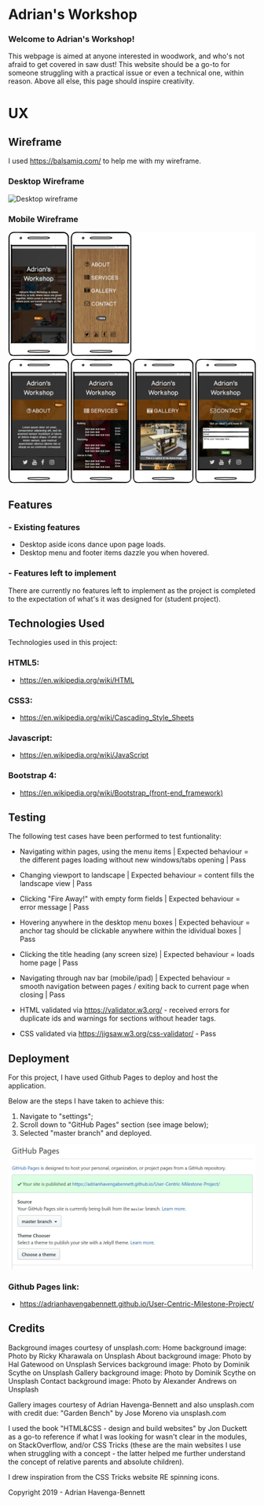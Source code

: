 # Adrian's Workshop

### Welcome to Adrian's Workshop!

This webpage is aimed at anyone interested in woodwork, and who's not afraid to get covered in saw dust! 
This website should be a go-to for someone struggling with a practical issue or even a technical one, within reason. Above all else, this page should inspire creativity.

# UX

## Wireframe

I used https://balsamiq.com/ to help me with my wireframe.

### Desktop Wireframe

![Desktop wireframe](https://github.com/AdrianHavengaBennett/User-Centric-Milestone-Project/blob/master/assets/images/wireframe/Desktop%20_%20iPad%20Pro.png)

### Mobile Wireframe

![Mobile wireframe](https://github.com/AdrianHavengaBennett/User-Centric-Milestone-Project/blob/master/assets/images/wireframe/Smartphone%20_%20iPad.png)

## Features

### - Existing features

- Desktop aside icons dance upon page loads.
- Desktop menu and footer items dazzle you when hovered.

### - Features left to implement

There are currently no features left to implement as the project is completed to the expectation of what's it was designed for (student project).

## Technologies Used

Technologies used in this project:

### HTML5: 
- https://en.wikipedia.org/wiki/HTML

### CSS3: 
- https://en.wikipedia.org/wiki/Cascading_Style_Sheets

### Javascript: 
- https://en.wikipedia.org/wiki/JavaScript

### Bootstrap 4: 
- https://en.wikipedia.org/wiki/Bootstrap_(front-end_framework)

## Testing

The following test cases have been performed to test funtionality:

- Navigating within pages, using the menu items | Expected behaviour = the different pages loading without new windows/tabs opening | Pass
- Changing viewport to landscape | Expected behaviour = content fills the landscape view | Pass
- Clicking "Fire Away!" with empty form fields | Expected behaviour = error message | Pass
- Hovering anywhere in the desktop menu boxes | Expected behaviour = anchor tag should be clickable anywhere within the idividual boxes | Pass
- Clicking the title heading (any screen size) | Expected behaviour = loads home page | Pass
- Navigating through nav bar (mobile/ipad) | Expected behaviour = smooth navigation between pages / exiting back to current page when closing | Pass

- HTML validated via https://validator.w3.org/ - received errors for duplicate ids and warnings for sections without header tags.
- CSS validated via https://jigsaw.w3.org/css-validator/ - Pass

## Deployment

For this project, I have used Github Pages to deploy and host the application.

Below are the steps I have taken to achieve this:

1. Navigate to "settings";
2. Scroll down to "GitHub Pages" section (see image below);
3. Selected "master branch" and deployed.

![GitHub pages](https://github.com/AdrianHavengaBennett/User-Centric-Milestone-Project/blob/master/assets/images/deployment/GitHub_Pages.JPG)

### Github Pages link: 
- https://adrianhavengabennett.github.io/User-Centric-Milestone-Project/

## Credits

Background images courtesy of unsplash.com:
Home background image: Photo by Ricky Kharawala on Unsplash
About background image: Photo by Hal Gatewood on Unsplash
Services background image: Photo by Dominik Scythe on Unsplash
Gallery background image: Photo by Dominik Scythe on Unsplash
Contact background image: Photo by Alexander Andrews on Unsplash

Gallery images courtesy of Adrian Havenga-Bennett and also unsplash.com with credit due:
"Garden Bench" by Jose Moreno via unsplash.com

I used the book "HTML&CSS - design and build websites" by Jon Duckett as a go-to reference if what I was looking for wasn't clear in the modules, on StackOverflow, and/or CSS Tricks 
(these are the main websites I use when struggling with a concept - the latter helped me further understand the concept of relative parents and absolute children).

I drew inspiration from the CSS Tricks website RE spinning icons.

Copyright 2019 - Adrian Havenga-Bennett